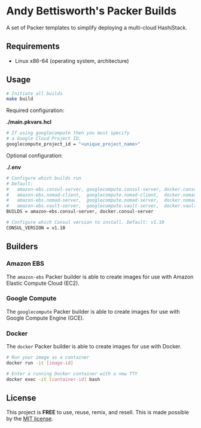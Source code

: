 # Andy Bettisworth's Packer Builds

A set of Packer templates to simplify deploying a
multi-cloud HashiStack.

## Requirements

- Linux x86-64 (operating system, architecture)

## Usage

```bash
# Initiate all builds
make build
```

Required configuration:

**./main.pkvars.hcl**

```bash
# If using googlecompute then you must specify
# a Google Cloud Project ID.
googlecompute_project_id = "<unique_project_name>"
```

Optional configuration:

**./.env**

```bash
# Configure which builds run
# Default: 
#   amazon-ebs.consul-server, googlecompute.consul-server, docker.consul-server,
#   amazon-ebs.nomad-client,  googlecompute.nomad-client,  docker.nomad-client,
#   amazon-ebs.nomad-server,  googlecompute.nomad-server,  docker.nomad-server,
#   amazon-ebs.vault-server,  googlecompute.vault-server,  docker.vault-server
BUILDS = amazon-ebs.consul-server, docker.consul-server

# Configure which Consul version to install. Default: v1.10
CONSUL_VERSION = v1.10
```

## Builders

### Amazon EBS

The `amazon-ebs` Packer builder is able to create images for
use with Amazon Elastic Compute Cloud (EC2).

### Google Compute

The `googlecompute` Packer builder is able to create images for
use with Google Compute Engine (GCE).

### Docker

The `docker` Packer builder is able to create images for
use with Docker.

```bash
# Run your image as a container
docker run -it [image-id]

# Enter a running Docker container with a new TTY
docker exec -it [container-id] bash
```

## License

This project is __FREE__ to use, reuse, remix, and resell.
This is made possible by the [MIT license](/LICENSE).
